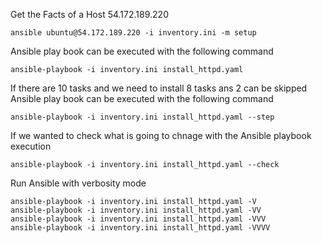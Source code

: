 Get the Facts of a Host 54.172.189.220
```
ansible ubuntu@54.172.189.220 -i inventory.ini -m setup
```

Ansible play book can be executed with the following command
```
ansible-playbook -i inventory.ini install_httpd.yaml
```

If there are 10 tasks and we need to install 8 tasks ans 2 can be skipped Ansible play book can be executed with the following command
```
ansible-playbook -i inventory.ini install_httpd.yaml --step
```

If we wanted to check what is going to chnage with the Ansible playbook execution 
```
ansible-playbook -i inventory.ini install_httpd.yaml --check
```

Run Ansible with verbosity mode
```
ansible-playbook -i inventory.ini install_httpd.yaml -V
ansible-playbook -i inventory.ini install_httpd.yaml -VV
ansible-playbook -i inventory.ini install_httpd.yaml -VVV
ansible-playbook -i inventory.ini install_httpd.yaml -VVVV
```